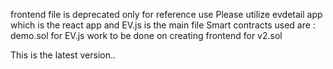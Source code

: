 frontend file is deprecated only for reference use
Please utilize evdetail app which is the react app and EV.js is the main file
Smart contracts used are :
demo.sol for EV.js
work to be done on creating frontend for v2.sol


This is the latest version..
